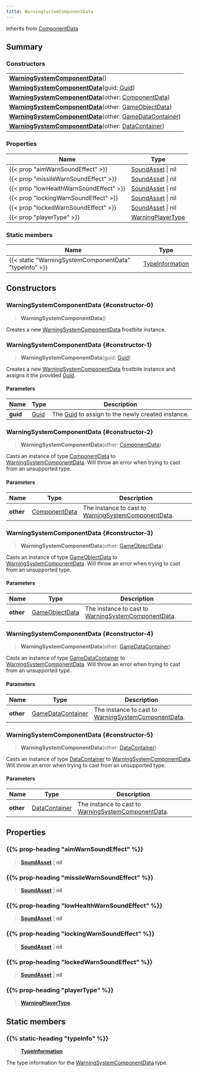 ```yaml
---
title: WarningSystemComponentData
---
```


Inherits from [ComponentData](/vext/ref/fb/componentdata)

## Summary

### Constructors

|  |
| --- |
| **[WarningSystemComponentData](#constructor-0)**() |
| **[WarningSystemComponentData](#constructor-1)**(guid: [Guid](/vext/ref/shared/type/guid)) |
| **[WarningSystemComponentData](#constructor-2)**(other: [ComponentData](/vext/ref/fb/componentdata)) |
| **[WarningSystemComponentData](#constructor-3)**(other: [GameObjectData](/vext/ref/fb/gameobjectdata)) |
| **[WarningSystemComponentData](#constructor-4)**(other: [GameDataContainer](/vext/ref/fb/gamedatacontainer)) |
| **[WarningSystemComponentData](#constructor-5)**(other: [DataContainer](/vext/ref/shared/type/datacontainer)) |

### Properties

| Name | Type |
| ---- | ---- |
| {{< prop "aimWarnSoundEffect" >}} | [SoundAsset](/vext/ref/fb/soundasset) \| nil |
| {{< prop "missileWarnSoundEffect" >}} | [SoundAsset](/vext/ref/fb/soundasset) \| nil |
| {{< prop "lowHealthWarnSoundEffect" >}} | [SoundAsset](/vext/ref/fb/soundasset) \| nil |
| {{< prop "lockingWarnSoundEffect" >}} | [SoundAsset](/vext/ref/fb/soundasset) \| nil |
| {{< prop "lockedWarnSoundEffect" >}} | [SoundAsset](/vext/ref/fb/soundasset) \| nil |
| {{< prop "playerType" >}} | [WarningPlayerType](/vext/ref/fb/warningplayertype) |

### Static members

| Name | Type |
| ---- | ---- |
| {{< static "WarningSystemComponentData" "typeInfo" >}} | [TypeInformation](/vext/ref/shared/type/typeinformation) |

## Constructors

### WarningSystemComponentData {#constructor-0}

> **WarningSystemComponentData**()

Creates a new [WarningSystemComponentData](/vext/ref/fb/warningsystemcomponentdata) frostbite instance.

### WarningSystemComponentData {#constructor-1}

> **WarningSystemComponentData**(guid: [Guid](/vext/ref/shared/type/guid))

Creates a new [WarningSystemComponentData](/vext/ref/fb/warningsystemcomponentdata) frostbite instance and assigns it the provided [Guid](/vext/ref/shared/type/guid).

#### Parameters

| Name | Type | Description |
| ---- | ---- | ----------- |
| **guid** | [Guid](/vext/ref/shared/type/guid) | The [Guid](/vext/ref/shared/type/guid) to assign to the newly created instance. |

### WarningSystemComponentData {#constructor-2}

> **WarningSystemComponentData**(other: [ComponentData](/vext/ref/fb/componentdata))

Casts an instance of type [ComponentData](/vext/ref/fb/componentdata) to [WarningSystemComponentData](/vext/ref/fb/warningsystemcomponentdata). Will throw an error when trying to cast from an unsupported type.

#### Parameters

| Name | Type | Description |
| ---- | ---- | ----------- |
| **other** | [ComponentData](/vext/ref/fb/componentdata) | The instance to cast to [WarningSystemComponentData](/vext/ref/fb/warningsystemcomponentdata). |

### WarningSystemComponentData {#constructor-3}

> **WarningSystemComponentData**(other: [GameObjectData](/vext/ref/fb/gameobjectdata))

Casts an instance of type [GameObjectData](/vext/ref/fb/gameobjectdata) to [WarningSystemComponentData](/vext/ref/fb/warningsystemcomponentdata). Will throw an error when trying to cast from an unsupported type.

#### Parameters

| Name | Type | Description |
| ---- | ---- | ----------- |
| **other** | [GameObjectData](/vext/ref/fb/gameobjectdata) | The instance to cast to [WarningSystemComponentData](/vext/ref/fb/warningsystemcomponentdata). |

### WarningSystemComponentData {#constructor-4}

> **WarningSystemComponentData**(other: [GameDataContainer](/vext/ref/fb/gamedatacontainer))

Casts an instance of type [GameDataContainer](/vext/ref/fb/gamedatacontainer) to [WarningSystemComponentData](/vext/ref/fb/warningsystemcomponentdata). Will throw an error when trying to cast from an unsupported type.

#### Parameters

| Name | Type | Description |
| ---- | ---- | ----------- |
| **other** | [GameDataContainer](/vext/ref/fb/gamedatacontainer) | The instance to cast to [WarningSystemComponentData](/vext/ref/fb/warningsystemcomponentdata). |

### WarningSystemComponentData {#constructor-5}

> **WarningSystemComponentData**(other: [DataContainer](/vext/ref/shared/type/datacontainer))

Casts an instance of type [DataContainer](/vext/ref/shared/type/datacontainer) to [WarningSystemComponentData](/vext/ref/fb/warningsystemcomponentdata). Will throw an error when trying to cast from an unsupported type.

#### Parameters

| Name | Type | Description |
| ---- | ---- | ----------- |
| **other** | [DataContainer](/vext/ref/shared/type/datacontainer) | The instance to cast to [WarningSystemComponentData](/vext/ref/fb/warningsystemcomponentdata). |

## Properties

### {{% prop-heading "aimWarnSoundEffect" %}}

> **[SoundAsset](/vext/ref/fb/soundasset)** \| **nil**

### {{% prop-heading "missileWarnSoundEffect" %}}

> **[SoundAsset](/vext/ref/fb/soundasset)** \| **nil**

### {{% prop-heading "lowHealthWarnSoundEffect" %}}

> **[SoundAsset](/vext/ref/fb/soundasset)** \| **nil**

### {{% prop-heading "lockingWarnSoundEffect" %}}

> **[SoundAsset](/vext/ref/fb/soundasset)** \| **nil**

### {{% prop-heading "lockedWarnSoundEffect" %}}

> **[SoundAsset](/vext/ref/fb/soundasset)** \| **nil**

### {{% prop-heading "playerType" %}}

> **[WarningPlayerType](/vext/ref/fb/warningplayertype)**

## Static members

### {{% static-heading "typeInfo" %}}

> **[TypeInformation](/vext/ref/shared/type/typeinformation)**

The type information for the [WarningSystemComponentData](/vext/ref/fb/warningsystemcomponentdata) type.

